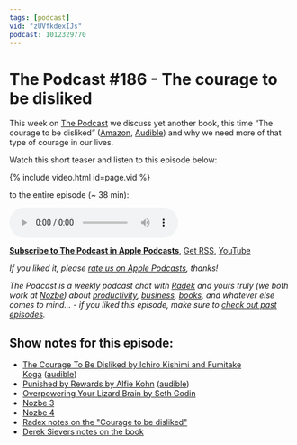 ```yaml
---
tags: [podcast]
vid: "zUVfkdexIJs"
podcast: 1012329770
---
```


# The Podcast #186 - The courage to be disliked

This week on [The Podcast][p] we discuss yet another book, this time “The courage to be disliked” ([Amazon](https://www.amazon.com/dp/1760630721?tag=sliwinski-20), [Audible](https://www.audible.com/pd/B07BRPQ8LW?tag=sliwinski-20)) and why we need more of that type of courage in our lives.

Watch this short teaser and listen to this episode below:

{% include video.html id=page.vid %}

<!--More-->

 to the entire episode (~ 38 min):

<audio controls>
<source src="https://files.nozbe.com/podcast/186.mp3" type="audio/mpeg">
</audio>

**[Subscribe to The Podcast in Apple Podcasts][i]**, [Get RSS][rss], [YouTube][y]

*If you liked it, please [rate us on Apple Podcasts][i], thanks!*

*The Podcast is a weekly podcast chat with [Radek][r] and yours truly (we both work at [Nozbe][n]) about [productivity](/productivity), [business](/business), [books](/books), and whatever else comes to mind… - if you liked this episode, make sure to [check out past episodes](/podcast).*

## Show notes for this episode:

  * [The Courage To Be Disliked by Ichiro Kishimi and Fumitake Koga](https://www.amazon.com/Courage-Be-Disliked-yourself-happiness-ebook/dp/B074TWG8V7/) ([audible](https://www.audible.com/pd/The-Courage-to-Be-Disliked-Audiobook/B07BRPQ8LW))
  * [Punished by Rewards by Alfie Kohn](https://www.amazon.com/Punished-Rewards-Trouble-Incentive-Praise/dp/0618001816) ([audible](https://www.audible.com/pd/Punished-by-Rewards-Audiobook/B073KX54C7))
  * [Overpowering Your Lizard Brain by Seth Godin](https://www.youtube.com/watch?v=hZOhNYJP1PM)
  * [Nozbe 3](https://michael.gratis/nozbe)
  * [Nozbe 4](http://nozbe4.com/)
  * [Radex notes on the "Courage to be disliked"](https://radex.io/books/courage-to-be-disliked)
  * [Derek Sievers notes on the book](https://sivers.org/book/Disliked)

[y]: https://michael.gratis/thepodcastyt
[rss]: https://thepodcast.fm/episodes?format=RSS
[e]: /podcast-186

[p]: /podcast
[n]: https://michael.gratis/nozbe
[r]: https://michael.gratis/radex
[i]: https://michael.gratis/thepodcast
[o]: https://michael.gratis/ipadonly

